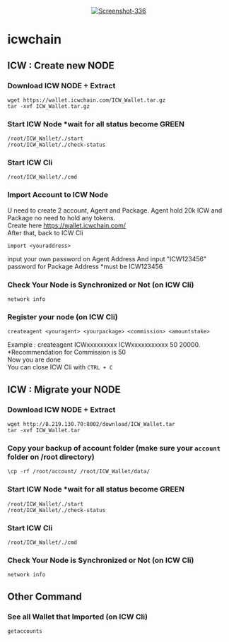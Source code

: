 <p align="center">
  <a href="https://imgbb.com/"><img src="https://i.ibb.co/4t9fTLQ/Screenshot-336.jpg" alt="Screenshot-336" border="0"></a>
</p>

# icwchain

## ICW : Create new NODE


### Download ICW NODE + Extract
```
wget https://wallet.icwchain.com/ICW_Wallet.tar.gz
tar -xvf ICW_Wallet.tar.gz
```
### Start ICW Node *wait for all status become GREEN
```
/root/ICW_Wallet/./start
/root/ICW_Wallet/./check-status
```
### Start ICW Cli
```
/root/ICW_Wallet/./cmd
```
### Import Account to ICW Node
U need to create 2 account, Agent and Package. Agent hold 20k ICW and Package no need to hold any tokens. <br>
Create here https://wallet.icwchain.com/ <br>
After that, back to ICW Cli <br>
```
import <youraddress>
```
input your own password on Agent Address And input "ICW123456" password for Package Address *must be ICW123456
### Check Your Node is Synchronized or Not (on ICW Cli)
```
network info
```
### Register your node (on ICW Cli)
```
createagent <youragent> <yourpackage> <commission> <amountstake>
```
Example : createagent ICWxxxxxxxxx ICWxxxxxxxxxxx 50 20000. *Recommendation for Commission is 50 <br>
Now you are done <br>
You can close ICW Cli with `CTRL + C`

## ICW : Migrate your NODE


### Download ICW NODE + Extract
```
wget http://8.219.130.70:8002/download/ICW_Wallet.tar
tar -xvf ICW_Wallet.tar
```
### Copy your backup of account folder (make sure your `account` folder on /root directory)
```
\cp -rf /root/account/ /root/ICW_Wallet/data/
```
### Start ICW Node *wait for all status become GREEN
```
/root/ICW_Wallet/./start
/root/ICW_Wallet/./check-status
```
### Start ICW Cli
```
/root/ICW_Wallet/./cmd
```
### Check Your Node is Synchronized or Not (on ICW Cli)
```
network info
```
## Other Command <br>
### See all Wallet that Imported (on ICW Cli)
```
getaccounts
```

